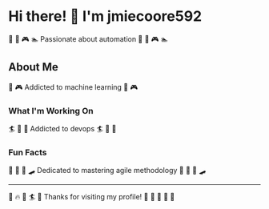# Hi there! 👋 I'm jmiecoore592

🎹 🚴 🎮 🏊 Passionate about automation 🎹 🚴 🎮 🏊

## About Me
🚵 🎮 Addicted to machine learning 🚵 🎮

### What I'm Working On
🏄 🏑 🥊 Addicted to devops 🏄 🏑 🥊

### Fun Facts
🛶 🎷 🌈 🛹 Dedicated to mastering agile methodology 🛶 🎷 🌈 🛹

---
🏓 🔥 🚣 🏄 🏏 Thanks for visiting my profile! 🏒 🚵 🥊 🚣 🚵
